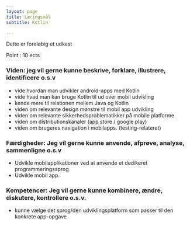 ```yaml
---
layout: page
title: Læringsmål
subtitle: Kotlin

---
```


Dette er foreløbig et udkast

Point : 10 ects

### Viden: jeg vil gerne kunne beskrive, forklare, illustrere, identificere o.s.v
- vide hvordan man udvikler android-apps med Kotlin
- vide hvad man kan bruge Kotlin til ud over mobil udvikling
- kende mere til relationen mellem Java og Kotlin
- viden om relevante design mønstre til mobil app udvikling
- viden om relevante sikkerhedsproblematikker på mobile platforme
- viden om distributionskanaler (app store / google play)
- viden om brugeres navigation i mobilapps. (testing-relateret)

### Færdigheder: Jeg vil gerne kunne anvende, afprøve, analyse, sammenligne o.s.v
- Udvikle mobilapplikationer ved at anvende et dedikeret programmeringssprog
- Udvikle mobil app.

### Kompetencer: Jeg vil gerne kunne kombinere, ændre, diskutere, kontrollere o.s.v.
- kunne vælge det sprog/den udviklingsplatform som passer til den konkrete app-opgave

